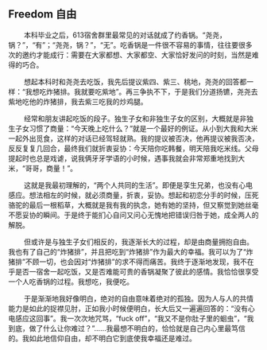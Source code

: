 ## Freedom 自由

&nbsp;&nbsp;&nbsp;&nbsp;&nbsp;&nbsp;&nbsp;&nbsp;本科毕业之后，613宿舍群里最常见的对话就成了约香锅。“尧尧，锅？”，“有”；“尧尧，锅？”，“无”。吃香锅是一件很不容易的事情，往往要很多次的邀约才能成行：需要在大家都想、大家都空、大家恰好发问的时刻，当然是难得的巧合。

&nbsp;&nbsp;&nbsp;&nbsp;&nbsp;&nbsp;&nbsp;&nbsp;想起本科时和尧尧去吃饭，我先后提议紫四、紫三、桃地，尧尧的回答都一样：“我想吃炸猪排。我就要吃紫地”。再三争执不下，于是我们分道扬镳，尧尧去紫地吃他的炸猪排，我去紫三吃我的炒鸡腿。

&nbsp;&nbsp;&nbsp;&nbsp;&nbsp;&nbsp;&nbsp;&nbsp;经常和朋友讲起吃饭的段子。独生子女和非独生子女的区别，大概就是非独生子女习惯了商量：“今天晚上吃什么？”就是一个最好的例证。从小到大我和大米一起外出觅食，这样的对话已经驾轻就熟。我的提议被否决，他再提议被我否决，反反复复几回合，最终我们就折衷妥协：今天陪你吃韩餐，明天陪我吃米线。父母提起时也总是戏谑，说我俩牙牙学语的小时候，遇事我就会非常郑重地找到大米，“哥哥，商量！”。

&nbsp;&nbsp;&nbsp;&nbsp;&nbsp;&nbsp;&nbsp;&nbsp;这就是我最初理解的，“两个人共同的生活”。即便是孪生兄弟，也没有心电感应。想法相左的时候，就必须商量，折衷，妥协。想起和初恋分手的时候，压死骆驼的最后一根稻草，大概就是我有我的执念，她有她的坚持，但又察觉到她丝毫不愿妥协的瞬间。于是终于能扪心自问又问心无愧地把错误归咎于她，成全两人的解脱。

&nbsp;&nbsp;&nbsp;&nbsp;&nbsp;&nbsp;&nbsp;&nbsp;但或许是与独生子女们相反的，我逐渐长大的过程，却是由商量拥抱自由。我也有了自己的“炸猪排”，并且把吃到“炸猪排”作为最大的幸福。我可以为了“炸猪排”不顾一切，也会因对“炸猪排”的求不得而痛苦。我终于逐渐地发现，我不在乎是否一宿舍一起吃饭，又是否难能可贵的香锅凝聚了彼此的感情。我恰恰很享受一个人吃香锅的过程。我想吃，我便吃。

&nbsp;&nbsp;&nbsp;&nbsp;&nbsp;&nbsp;&nbsp;&nbsp;于是渐渐地我好像明白，绝对的自由意味着绝对的孤独。因为人与人的共情能力是如此的捉襟见肘，正如我小时候便明白，长大后又一遍遍回答的：“没有心电感应这回事”。我一次次地咒骂，“fuck off”，“我又不是你肚子里的蛔虫”，“我到底，做了什么让你难过？”……我最想不明白的，恰恰就是自己内心里最笃信的。我如此地信仰自由，却不明白它到底使我幸福还是难过。